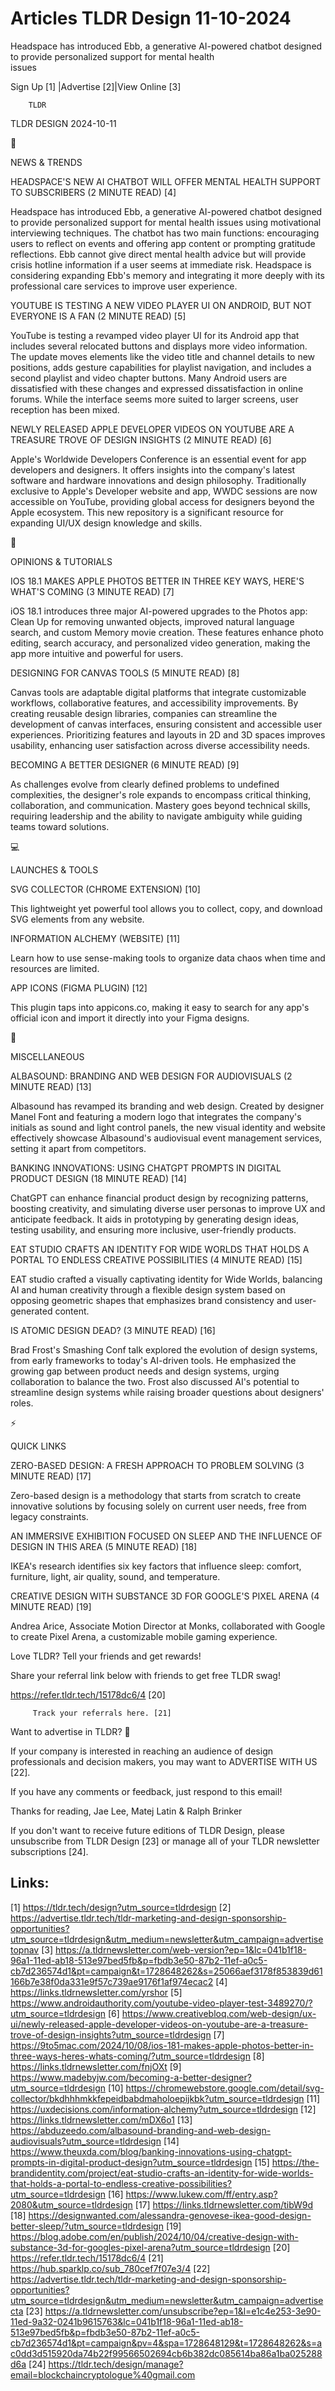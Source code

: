 # Articles TLDR Design 11-10-2024

Headspace has introduced Ebb, a generative AI-powered chatbot designed
to provide personalized support for mental health
issues ‌ ‌ ‌ ‌ ‌ ‌ ‌ ‌ ‌ ‌ ‌ ‌ ‌ ‌ ‌ ‌ ‌ ‌ ‌ ‌ ‌ ‌ ‌ ‌ ‌ ‌  ‌ ‌ ‌ ‌ ‌ ‌ ‌ ‌ ‌ ‌ ‌ ‌ ‌ ‌ ‌ ‌ ‌ ‌ ‌ ‌ ‌ ‌ ‌ ‌ ‌ ‌ 


 Sign Up [1] |Advertise [2]|View Online [3] 

		TLDR 

TLDR DESIGN 2024-10-11

📱 

NEWS & TRENDS

 HEADSPACE'S NEW AI CHATBOT WILL OFFER MENTAL HEALTH SUPPORT TO
SUBSCRIBERS (2 MINUTE READ) [4] 

 Headspace has introduced Ebb, a generative AI-powered chatbot
designed to provide personalized support for mental health issues
using motivational interviewing techniques. The chatbot has two main
functions: encouraging users to reflect on events and offering app
content or prompting gratitude reflections. Ebb cannot give direct
mental health advice but will provide crisis hotline information if a
user seems at immediate risk. Headspace is considering expanding Ebb's
memory and integrating it more deeply with its professional care
services to improve user experience. 

 YOUTUBE IS TESTING A NEW VIDEO PLAYER UI ON ANDROID, BUT NOT EVERYONE
IS A FAN (2 MINUTE READ) [5] 

 YouTube is testing a revamped video player UI for its Android app
that includes several relocated buttons and displays more video
information. The update moves elements like the video title and
channel details to new positions, adds gesture capabilities for
playlist navigation, and includes a second playlist and video chapter
buttons. Many Android users are dissatisfied with these changes and
expressed dissatisfaction in online forums. While the interface seems
more suited to larger screens, user reception has been mixed. 

 NEWLY RELEASED APPLE DEVELOPER VIDEOS ON YOUTUBE ARE A TREASURE TROVE
OF DESIGN INSIGHTS (2 MINUTE READ) [6] 

 Apple's Worldwide Developers Conference is an essential event for app
developers and designers. It offers insights into the company's latest
software and hardware innovations and design philosophy. Traditionally
exclusive to Apple's Developer website and app, WWDC sessions are now
accessible on YouTube, providing global access for designers beyond
the Apple ecosystem. This new repository is a significant resource for
expanding UI/UX design knowledge and skills. 

🚀 

OPINIONS & TUTORIALS

 IOS 18.1 MAKES APPLE PHOTOS BETTER IN THREE KEY WAYS, HERE'S WHAT'S
COMING (3 MINUTE READ) [7] 

 iOS 18.1 introduces three major AI-powered upgrades to the Photos
app: Clean Up for removing unwanted objects, improved natural language
search, and custom Memory movie creation. These features enhance photo
editing, search accuracy, and personalized video generation, making
the app more intuitive and powerful for users. 

 DESIGNING FOR CANVAS TOOLS (5 MINUTE READ) [8] 

 Canvas tools are adaptable digital platforms that integrate
customizable workflows, collaborative features, and accessibility
improvements. By creating reusable design libraries, companies can
streamline the development of canvas interfaces, ensuring consistent
and accessible user experiences. Prioritizing features and layouts in
2D and 3D spaces improves usability, enhancing user satisfaction
across diverse accessibility needs. 

 BECOMING A BETTER DESIGNER (6 MINUTE READ) [9] 

 As challenges evolve from clearly defined problems to undefined
complexities, the designer's role expands to encompass critical
thinking, collaboration, and communication. Mastery goes beyond
technical skills, requiring leadership and the ability to navigate
ambiguity while guiding teams toward solutions. 

💻 

LAUNCHES & TOOLS

 SVG COLLECTOR (CHROME EXTENSION) [10] 

 This lightweight yet powerful tool allows you to collect, copy, and
download SVG elements from any website. 

 INFORMATION ALCHEMY (WEBSITE) [11] 

 Learn how to use sense-making tools to organize data chaos when time
and resources are limited. 

 APP ICONS (FIGMA PLUGIN) [12] 

 This plugin taps into appicons.co, making it easy to search for any
app's official icon and import it directly into your Figma designs. 

🎁 

MISCELLANEOUS

 ALBASOUND: BRANDING AND WEB DESIGN FOR AUDIOVISUALS (2 MINUTE READ)
[13] 

 Albasound has revamped its branding and web design. Created by
designer Manel Font and featuring a modern logo that integrates the
company's initials as sound and light control panels, the new visual
identity and website effectively showcase Albasound's audiovisual
event management services, setting it apart from competitors. 

 BANKING INNOVATIONS: USING CHATGPT PROMPTS IN DIGITAL PRODUCT DESIGN
(18 MINUTE READ) [14] 

 ChatGPT can enhance financial product design by recognizing patterns,
boosting creativity, and simulating diverse user personas to improve
UX and anticipate feedback. It aids in prototyping by generating
design ideas, testing usability, and ensuring more inclusive,
user-friendly products. 

 EAT STUDIO CRAFTS AN IDENTITY FOR WIDE WORLDS THAT HOLDS A PORTAL TO
ENDLESS CREATIVE POSSIBILITIES (4 MINUTE READ) [15] 

 EAT studio crafted a visually captivating identity for Wide Worlds,
balancing AI and human creativity through a flexible design system
based on opposing geometric shapes that emphasizes brand consistency
and user-generated content. 

 IS ATOMIC DESIGN DEAD? (3 MINUTE READ) [16] 

 Brad Frost's Smashing Conf talk explored the evolution of design
systems, from early frameworks to today's AI-driven tools. He
emphasized the growing gap between product needs and design systems,
urging collaboration to balance the two. Frost also discussed AI's
potential to streamline design systems while raising broader questions
about designers' roles. 

⚡ 

QUICK LINKS

 ZERO-BASED DESIGN: A FRESH APPROACH TO PROBLEM SOLVING (3 MINUTE
READ) [17] 

 Zero-based design is a methodology that starts from scratch to create
innovative solutions by focusing solely on current user needs, free
from legacy constraints. 

 AN IMMERSIVE EXHIBITION FOCUSED ON SLEEP AND THE INFLUENCE OF DESIGN
IN THIS AREA (5 MINUTE READ) [18] 

 IKEA's research identifies six key factors that influence sleep:
comfort, furniture, light, air quality, sound, and temperature. 

 CREATIVE DESIGN WITH SUBSTANCE 3D FOR GOOGLE'S PIXEL ARENA (4 MINUTE
READ) [19] 

 Andrea Arice, Associate Motion Director at Monks, collaborated with
Google to create Pixel Arena, a customizable mobile gaming experience.


Love TLDR? Tell your friends and get rewards!

 Share your referral link below with friends to get free TLDR swag! 

 https://refer.tldr.tech/15178dc6/4 [20] 

		 Track your referrals here. [21] 

Want to advertise in TLDR? 📰

 If your company is interested in reaching an audience of design
professionals and decision makers, you may want to ADVERTISE WITH US
[22]. 

 If you have any comments or feedback, just respond to this email! 

Thanks for reading, 
Jae Lee, Matej Latin & Ralph Brinker 

If you don't want to receive future editions of TLDR Design, please
unsubscribe from TLDR Design [23] or manage all of your TLDR
newsletter subscriptions [24]. 

 

Links:
------
[1] https://tldr.tech/design?utm_source=tldrdesign
[2] https://advertise.tldr.tech/tldr-marketing-and-design-sponsorship-opportunities?utm_source=tldrdesign&utm_medium=newsletter&utm_campaign=advertisetopnav
[3] https://a.tldrnewsletter.com/web-version?ep=1&lc=041b1f18-96a1-11ed-ab18-513e97bed5fb&p=fbdb3e50-87b2-11ef-a0c5-cb7d236574d1&pt=campaign&t=1728648262&s=25066aef3178f853839d61166b7e38f0da331e9f57c739ae9176f1af974ecac2
[4] https://links.tldrnewsletter.com/yrshor
[5] https://www.androidauthority.com/youtube-video-player-test-3489270/?utm_source=tldrdesign
[6] https://www.creativebloq.com/web-design/ux-ui/newly-released-apple-developer-videos-on-youtube-are-a-treasure-trove-of-design-insights?utm_source=tldrdesign
[7] https://9to5mac.com/2024/10/08/ios-181-makes-apple-photos-better-in-three-ways-heres-whats-coming/?utm_source=tldrdesign
[8] https://links.tldrnewsletter.com/fnjOXt
[9] https://www.madebyjw.com/becoming-a-better-designer?utm_source=tldrdesign
[10] https://chromewebstore.google.com/detail/svg-collector/bkdhhhmkkfepeidbabdmaholoepijkbk?utm_source=tldrdesign
[11] https://uxdecisions.com/information-alchemy?utm_source=tldrdesign
[12] https://links.tldrnewsletter.com/mDX6o1
[13] https://abduzeedo.com/albasound-branding-and-web-design-audiovisuals?utm_source=tldrdesign
[14] https://www.theuxda.com/blog/banking-innovations-using-chatgpt-prompts-in-digital-product-design?utm_source=tldrdesign
[15] https://the-brandidentity.com/project/eat-studio-crafts-an-identity-for-wide-worlds-that-holds-a-portal-to-endless-creative-possibilities?utm_source=tldrdesign
[16] https://www.lukew.com/ff/entry.asp?2080&utm_source=tldrdesign
[17] https://links.tldrnewsletter.com/tibW9d
[18] https://designwanted.com/alessandra-genovese-ikea-good-design-better-sleep/?utm_source=tldrdesign
[19] https://blog.adobe.com/en/publish/2024/10/04/creative-design-with-substance-3d-for-googles-pixel-arena?utm_source=tldrdesign
[20] https://refer.tldr.tech/15178dc6/4
[21] https://hub.sparklp.co/sub_780cef7f07e3/4
[22] https://advertise.tldr.tech/tldr-marketing-and-design-sponsorship-opportunities?utm_source=tldrdesign&utm_medium=newsletter&utm_campaign=advertisecta
[23] https://a.tldrnewsletter.com/unsubscribe?ep=1&l=e1c4e253-3e90-11ed-9a32-0241b9615763&lc=041b1f18-96a1-11ed-ab18-513e97bed5fb&p=fbdb3e50-87b2-11ef-a0c5-cb7d236574d1&pt=campaign&pv=4&spa=1728648129&t=1728648262&s=ac0dd3d515920da74b22f99566502694cb6b382dc085614ba86a1ba025288d6a
[24] https://tldr.tech/design/manage?email=blockchaincryptologue%40gmail.com